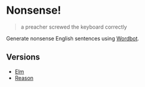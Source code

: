 # Nonsense!

> a preacher screwed the keyboard correctly

Generate nonsense English sentences using [Wordbot][wordbot].

## Versions

* [Elm](/elm/)
* [Reason](/reason)

[wordbot]: https://noopschallenge.com/challenges/wordbot
